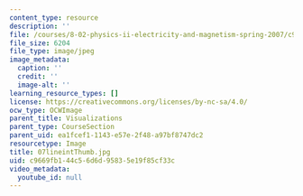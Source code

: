 ```yaml
---
content_type: resource
description: ''
file: /courses/8-02-physics-ii-electricity-and-magnetism-spring-2007/c9669fb144c56d6d95835e19f85cf33c_07lineintThumb.jpg
file_size: 6204
file_type: image/jpeg
image_metadata:
  caption: ''
  credit: ''
  image-alt: ''
learning_resource_types: []
license: https://creativecommons.org/licenses/by-nc-sa/4.0/
ocw_type: OCWImage
parent_title: Visualizations
parent_type: CourseSection
parent_uid: ea1fcef1-1143-e57e-2f48-a97bf8747dc2
resourcetype: Image
title: 07lineintThumb.jpg
uid: c9669fb1-44c5-6d6d-9583-5e19f85cf33c
video_metadata:
  youtube_id: null
---
```

